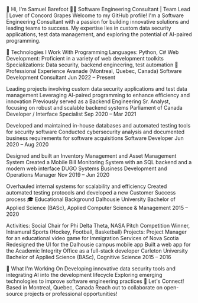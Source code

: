 👋 Hi, I'm Samuel Barefoot
👨‍💻 Software Engineering Consultant | Team Lead | Lover of Concord Grapes
Welcome to my GitHub profile! I'm a Software Engineering Consultant with a passion for building innovative solutions and leading teams to success. My expertise lies in custom data security applications, test data management, and exploring the potential of AI-paired programming.

🔧 Technologies I Work With
Programming Languages: Python, C#
Web Development: Proficient in a variety of web development toolkits
Specializations: Data security, backend engineering, test automation
💼 Professional Experience
Avanade (Montreal, Quebec, Canada)
Software Development Consultant
Jun 2022 – Present

Leading projects involving custom data security applications and test data management
Leveraging AI-paired programming to enhance efficiency and innovation
Previously served as a Backend Engineering Sr. Analyst, focusing on robust and scalable backend systems
Parliament of Canada
Developer / Interface Specialist
Sep 2020 – Mar 2021

Developed and maintained in-house databases and automated testing tools for security software
Conducted cybersecurity analysis and documented business requirements for software acquisitions
Software Developer
Jun 2020 – Aug 2020

Designed and built an Inventory Management and Asset Management System
Created a Mobile Bill Monitoring System with an SQL backend and a modern web interface
DUGO Systems
Business Development and Operations Manager
Nov 2019 – Jun 2020

Overhauled internal systems for scalability and efficiency
Created automated testing protocols and developed a new Customer Success process
🎓 Educational Background
Dalhousie University
Bachelor of Applied Science (BASc), Applied Computer Science & Management
2015 – 2020

Activities: Social Chair for Phi Delta Theta, NASA Pitch Competition Winner, Intramural Sports (Hockey, Football, Basketball)
Projects:
Project Manager for an educational video game for Immigration Services of Nova Scotia
Redesigned the UI for the Dalhousie campus mobile app
Built a web app for the Academic Integrity Office as a full-stack developer
Carleton University
Bachelor of Applied Science (BASc), Cognitive Science
2015 – 2016

🌱 What I'm Working On
Developing innovative data security tools and integrating AI into the development lifecycle
Exploring emerging technologies to improve software engineering practices
🚀 Let's Connect!
Based in Montreal, Quebec, Canada
Reach out to collaborate on open-source projects or professional opportunities!


<!---
samblam/samblam is a ✨ special ✨ repository because its `README.md` (this file) appears on your GitHub profile.
You can click the Preview link to take a look at your changes.
--->
